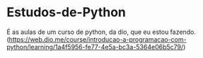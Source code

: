 # Estudos-de-Python

É as aulas de um curso de python, da dio, que eu estou fazendo.(https://web.dio.me/course/introducao-a-programacao-com-python/learning/1a4f5956-fe77-4e5a-bc3a-5364e06b5c79/)
